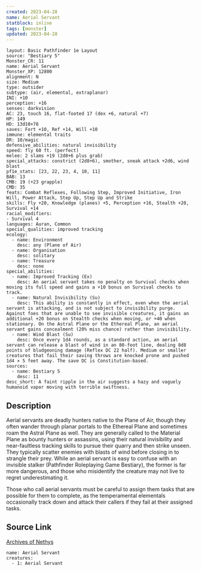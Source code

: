 ```yaml
---
created: 2023-04-28
name: Aerial Servant
statblock: inline
tags: [monster]
updated: 2023-04-28
---
```

```statblock
layout: Basic Pathfinder 1e Layout
source: "Bestiary 5"
Monster_CR: 11
name: Aerial Servant
Monster_XP: 12800
alignment: N
size: Medium
type: outsider
subtype: (air, elemental, extraplanar)
INI: +10
perception: +16
senses: darkvision
AC: 23, touch 16, flat-footed 17 (dex +6, natural +7)
HP: 149
HD: 13d10+78
saves: Fort +10, Ref +14, Will +10
immune: elemental traits
DR: 10/magic
defensive_abilities: natural invisibility
speed: fly 60 ft. (perfect)
melee: 2 slams +19 (2d8+6 plus grab)
special_attacks: constrict (2d8+6), smother, sneak attack +2d6, wind blast
pf1e_stats: [23, 22, 23, 4, 10, 11]
BAB: 13
CMB: 19 (+23 grapple)
CMD: 35
feats: Combat Reflexes, Following Step, Improved Initiative, Iron Will, Power Attack, Step Up, Step Up and Strike
skills: Fly +20, Knowledge (planes) +5, Perception +16, Stealth +20, Survival +14
racial_modifiers:
- Survival 4
languages: Auran, Common
special_qualities: improved tracking
ecology:
  - name: Environment
    desc: any (Plane of Air)
  - name: Organisation
    desc: solitary
  - name: Treasure
    desc: none
special_abilities:
  - name: Improved Tracking (Ex)
    desc: An aerial servant takes no penalty on Survival checks when moving its full speed and gains a +10 bonus on Survival checks to track.
  - name: Natural Invisibility (Su)
    desc: This ability is constantly in effect, even when the aerial servant is attacking, and is not subject to invisibility purge. Against foes that are unable to see invisible creatures, it gains an additional +20 bonus on Stealth checks when moving, or +40 when stationary. On the Astral Plane or the Ethereal Plane, an aerial servant gains concealment (20% miss chance) rather than invisibility.
  - name: Wind Blast (Su)
    desc: Once every 1d4 rounds, as a standard action, an aerial servant can release a blast of wind in an 80-foot line, dealing 8d8 points of bludgeoning damage (Reflex DC 22 half). Medium or smaller creatures that fail their saving throws are knocked prone and pushed 1d4 × 5 feet away. The save DC is Constitution-based.
sources:
  - name: Bestiary 5
    desc: 11
desc_short: A faint ripple in the air suggests a hazy and vaguely humanoid vapor moving with terrible swiftness.
```
## Description
Aerial servants are deadly hunters native to the Plane of Air, though they often wander through planar portals to the Ethereal Plane and sometimes roam the Astral Plane as well. They are generally called to the Material Plane as bounty hunters or assassins, using their natural invisibility and near-faultless tracking skills to pursue their quarry and then strike unseen. They typically scatter enemies with blasts of wind before closing in to strangle their prey. While an aerial servant is easy to confuse with an invisible stalker (Pathfinder Roleplaying Game Bestiary), the former is far more dangerous, and those who misidentify the creature may not live to regret underestimating it.

Those who call aerial servants must be careful to assign them tasks that are possible for them to complete, as the temperamental elementals occasionally track down and attack their callers if they fail at their assigned tasks.
## Source Link
[Archives of Nethys](https://aonprd.com/MonsterDisplay.aspx?ItemName=Aerial%20Servant)
```encounter-table
name: Aerial Servant
creatures:
  - 1: Aerial Servant
```

